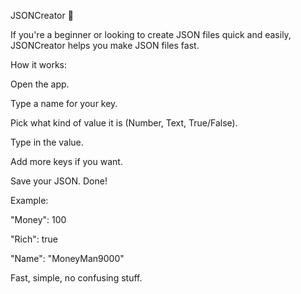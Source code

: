 JSONCreator 🚀

If you're a beginner or looking to create JSON files quick and easily, JSONCreator helps you make JSON files fast.

How it works:

Open the app.

Type a name for your key.

Pick what kind of value it is (Number, Text, True/False).

Type in the value.

Add more keys if you want.

Save your JSON. Done!

Example:

"Money": 100

"Rich": true

"Name": "MoneyMan9000"

Fast, simple, no confusing stuff.
